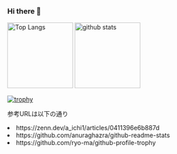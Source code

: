 ### Hi there 👋

<p align="left"> 
  <img alt="Top Langs" height="150px" src="https://github-readme-stats.vercel.app/api/top-langs/?username=yukiw33&layout=compact&show_icons=true&theme=tokyonight" />
  <img alt="github stats" height="150px" src="https://github-readme-stats.vercel.app/api?username=yukiw33&theme=tokyonight&show_icons=ture" />
</p>

[![trophy](https://github-profile-trophy.vercel.app/?username=yukiw33&theme=onedark&column=8)](https://github.com/ryo-ma/github-profile-trophy)

参考URLは以下の通り
<li>https://zenn.dev/a_ichi1/articles/0411396e6b887d</li>
<li>https://github.com/anuraghazra/github-readme-stats</li>
<li>https://github.com/ryo-ma/github-profile-trophy</li>

<!--
**yukiw33/yukiw33** is a ✨ _special_ ✨ repository because its `README.md` (this file) appears on your GitHub profile.

Here are some ideas to get you started:

- 🔭 I’m currently working on ...
- 🌱 I’m currently learning ...
- 👯 I’m looking to collaborate on ...
- 🤔 I’m looking for help with ...
- 💬 Ask me about ...
- 📫 How to reach me: ...
- 😄 Pronouns: ...
- ⚡ Fun fact: ...
-->
